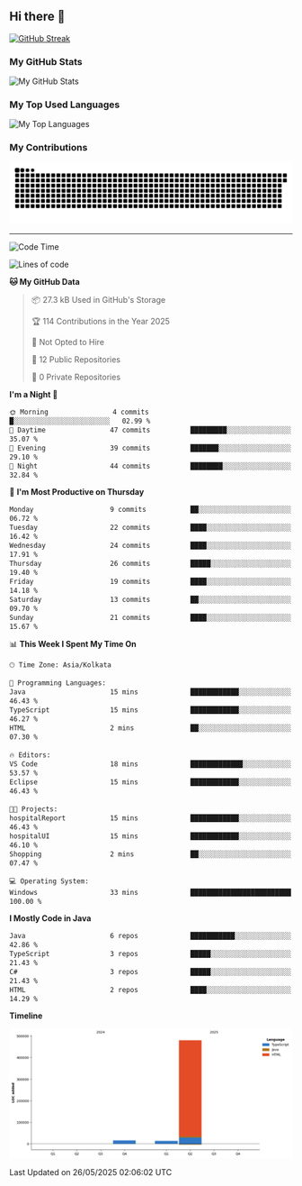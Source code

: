 ## Hi there 👋

[![GitHub Streak](https://streak-stats.demolab.com?user=shahilmohamed&theme=dark)](https://git.io/streak-stats)

### My GitHub Stats
<picture>
  <source
    srcset="https://github-readme-stats.vercel.app/api?username=shahilmohamed&show_icons=true&theme=algolia"
    media="(prefers-color-scheme: dark)"
  />
  <source
    srcset="https://github-readme-stats.vercel.app/api?username=shahilmohamed&show_icons=true&theme=ambient_gradient"
    media="(prefers-color-scheme: light), (prefers-color-scheme: no-preference)"
  />
  <img alt="My GitHub Stats" src="https://github-readme-stats.vercel.app/api?username=shahilmohamed&show_icons=true" />
</picture>

### My Top Used Languages
<picture>
  <source
    srcset="https://github-readme-stats.vercel.app/api/top-langs?username=shahilmohamed&layout=donut-vertical&show_icons=true&theme=react"
    media="(prefers-color-scheme: dark)"
  />
  <source
    srcset="https://github-readme-stats.vercel.app/api/top-langs?username=shahilmohamed&layout=dont-vertical&theme=ambient_gradient"
    media="(prefers-color-scheme: light), (prefers-color-scheme: no-preference)"
  />
  <img alt="My Top Languages" src="https://github-readme-stats.vercel.app/api/top-langs?username=shahilmohamed&layout=donut-vertical" />
</picture>

### My Contributions
<picture>
  <source media="(prefers-color-scheme: dark)" srcset="contrib/github-snake-dark.svg" />
  <source media="(prefers-color-scheme: light)" srcset="contrib/github-snake.svg" />
  <img alt="GitHub Contribution Snake" src="contrib/github-snake.svg" />
</picture>

<hr>

<!--START_SECTION:waka-->
![Code Time](http://img.shields.io/badge/Code%20Time-33%20mins-blue)

![Lines of code](https://img.shields.io/badge/From%20Hello%20World%20I%27ve%20Written-509.8%20thousand%20lines%20of%20code-blue)

**🐱 My GitHub Data** 

> 📦 27.3 kB Used in GitHub's Storage 
 > 
> 🏆 114 Contributions in the Year 2025
 > 
> 🚫 Not Opted to Hire
 > 
> 📜 12 Public Repositories 
 > 
> 🔑 0 Private Repositories 
 > 
**I'm a Night 🦉** 

```text
🌞 Morning                4 commits           █░░░░░░░░░░░░░░░░░░░░░░░░   02.99 % 
🌆 Daytime                47 commits          █████████░░░░░░░░░░░░░░░░   35.07 % 
🌃 Evening                39 commits          ███████░░░░░░░░░░░░░░░░░░   29.10 % 
🌙 Night                  44 commits          ████████░░░░░░░░░░░░░░░░░   32.84 % 
```
📅 **I'm Most Productive on Thursday** 

```text
Monday                   9 commits           ██░░░░░░░░░░░░░░░░░░░░░░░   06.72 % 
Tuesday                  22 commits          ████░░░░░░░░░░░░░░░░░░░░░   16.42 % 
Wednesday                24 commits          ████░░░░░░░░░░░░░░░░░░░░░   17.91 % 
Thursday                 26 commits          █████░░░░░░░░░░░░░░░░░░░░   19.40 % 
Friday                   19 commits          ████░░░░░░░░░░░░░░░░░░░░░   14.18 % 
Saturday                 13 commits          ██░░░░░░░░░░░░░░░░░░░░░░░   09.70 % 
Sunday                   21 commits          ████░░░░░░░░░░░░░░░░░░░░░   15.67 % 
```


📊 **This Week I Spent My Time On** 

```text
🕑︎ Time Zone: Asia/Kolkata

💬 Programming Languages: 
Java                     15 mins             ████████████░░░░░░░░░░░░░   46.43 % 
TypeScript               15 mins             ████████████░░░░░░░░░░░░░   46.27 % 
HTML                     2 mins              ██░░░░░░░░░░░░░░░░░░░░░░░   07.30 % 

🔥 Editors: 
VS Code                  18 mins             █████████████░░░░░░░░░░░░   53.57 % 
Eclipse                  15 mins             ████████████░░░░░░░░░░░░░   46.43 % 

🐱‍💻 Projects: 
hospitalReport           15 mins             ████████████░░░░░░░░░░░░░   46.43 % 
hospitalUI               15 mins             ████████████░░░░░░░░░░░░░   46.10 % 
Shopping                 2 mins              ██░░░░░░░░░░░░░░░░░░░░░░░   07.47 % 

💻 Operating System: 
Windows                  33 mins             █████████████████████████   100.00 % 
```

**I Mostly Code in Java** 

```text
Java                     6 repos             ███████████░░░░░░░░░░░░░░   42.86 % 
TypeScript               3 repos             █████░░░░░░░░░░░░░░░░░░░░   21.43 % 
C#                       3 repos             █████░░░░░░░░░░░░░░░░░░░░   21.43 % 
HTML                     2 repos             ████░░░░░░░░░░░░░░░░░░░░░   14.29 % 
```



**Timeline**

![Lines of Code chart](https://raw.githubusercontent.com/shahilmohamed/shahilmohamed/main/assets/bar_graph.png)


 Last Updated on 26/05/2025 02:06:02 UTC
<!--END_SECTION:waka-->
